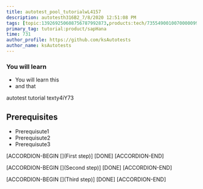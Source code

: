 ```yaml
---
title: autotest_pool_tutorialwL4157
description: autotesth316B2_7/8/2020 12:51:08 PM
tags: [topic:139269250608756787992873,products:tech/73554900100700000996,tutorial:experience/advanced]
primary_tag: tutorial:product/sapHana
time: 731
author_profile: https://github.com/ksAutotests
author_name: ksAutotests
---
```

### You will learn
- You will learn this
- and that

autotest tutorial texty4iY73

## Prerequisites
- Prerequisute1
- Prerequisute2
- Prerequisute3

[ACCORDION-BEGIN [](First step)]
[DONE]
[ACCORDION-END]

[ACCORDION-BEGIN [](Second step)]
[DONE]
[ACCORDION-END]

[ACCORDION-BEGIN [](Third step)]
[DONE]
[ACCORDION-END]

